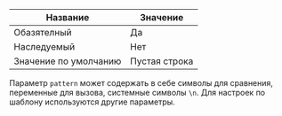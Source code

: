 | Название | Значение |
|---|---|
| Обазятелный | Да |
| Наследуемый | Нет |
| Значение по умолчанию | Пустая строка |

Параметр `pattern` может содержать в себе символы для сравнения, переменные для вызова, системные символы `\n`. Для настроек по шаблону используются другие параметры. 

